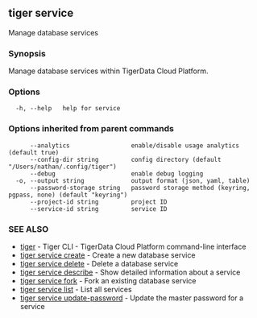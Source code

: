 ## tiger service

Manage database services

### Synopsis

Manage database services within TigerData Cloud Platform.

### Options

```
  -h, --help   help for service
```

### Options inherited from parent commands

```
      --analytics                 enable/disable usage analytics (default true)
      --config-dir string         config directory (default "/Users/nathan/.config/tiger")
      --debug                     enable debug logging
  -o, --output string             output format (json, yaml, table)
      --password-storage string   password storage method (keyring, pgpass, none) (default "keyring")
      --project-id string         project ID
      --service-id string         service ID
```

### SEE ALSO

* [tiger](tiger.md)	 - Tiger CLI - TigerData Cloud Platform command-line interface
* [tiger service create](tiger_service_create.md)	 - Create a new database service
* [tiger service delete](tiger_service_delete.md)	 - Delete a database service
* [tiger service describe](tiger_service_describe.md)	 - Show detailed information about a service
* [tiger service fork](tiger_service_fork.md)	 - Fork an existing database service
* [tiger service list](tiger_service_list.md)	 - List all services
* [tiger service update-password](tiger_service_update-password.md)	 - Update the master password for a service


